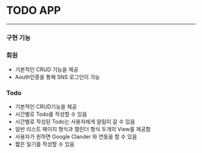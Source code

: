 
# TODO APP
----  

### 구현 기능

### 회원
* 기본적인 CRUD 기능을 제공
* Aouth인증을 통해 SNS 로그인이 가능

### Todo
* 기본적인 CRUD기능을 제공
* 시간별로 Todo를 작성할 수 있음
* 시간별로 작성된 Todo는 사용자에게 알림이 갈 수 있음
* 일반 리스트 페이지 형식과 캘린더 형식 두개의 View를 제공함
* 사용자가 원하면 Google Clander 와 연동을 할 수 있음
* 짧은 일기를 작성할 수 있음
